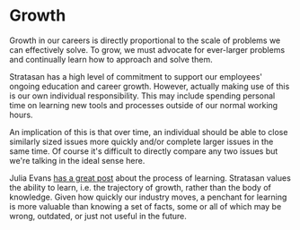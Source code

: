 # Growth

Growth in our careers is directly proportional to the scale of problems
we can effectively solve. To grow, we must advocate for ever-larger problems
and continually learn how to approach and solve them.

Stratasan has a high level of commitment to support our employees' ongoing
education and career growth. However, actually making use of this is our own
individual responsibility. This may include spending personal time on learning
new tools and processes outside of our normal working hours.

An implication of this is that over time, an individual should be able to close
similarly sized issues more quickly and/or complete larger issues in the same
time. Of course it's difficult to directly compare any two issues but we're
talking in the ideal sense here.

Julia Evans [has a great post](https://jvns.ca/blog/2018/09/01/learning-skills-you-can-practice/)
about the process of learning. Stratasan values the ability to learn,
i.e. the trajectory of growth, rather than the body of knowledge. Given how
quickly our industry moves, a penchant for learning is more valuable than knowing
a set of facts, some or all of which may be wrong, outdated, or just not useful
in the future.
